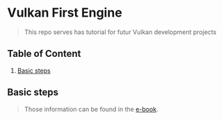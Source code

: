 # Vulkan First Engine

> This repo serves has tutorial for futur Vulkan development projects

## Table of Content

1. [Basic steps](#basic-steps)

## Basic steps

> Those information can be found in the [e-book](vulkan_tutorial_en.pdf).
